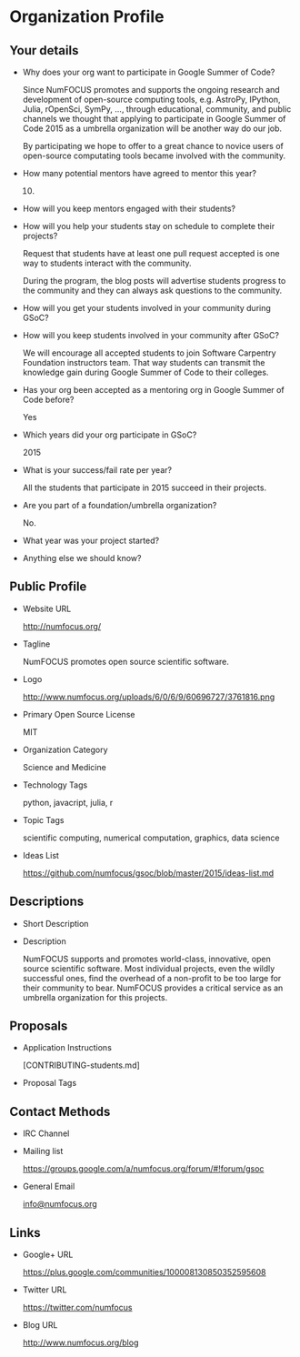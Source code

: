 # Organization Profile

## Your details

-   Why does your org want to participate in Google Summer of Code?

    Since NumFOCUS promotes and supports
    the ongoing research and development of open-source computing tools,
    e.g. AstroPy, IPython, Julia, rOpenSci, SymPy, ...,
    through educational, community, and public channels
    we thought that applying to participate in
    Google Summer of Code 2015 as a umbrella organization
    will be another way do our job.

    By participating we hope to offer to a great chance
    to novice users of open-source computating tools
    became involved with the community.

-   How many potential mentors have agreed to mentor this year?

    10.

-   How will you keep mentors engaged with their students?

-   How will you help your students stay on schedule to complete their projects?

    Request that students have at least one pull request accepted
    is one way to students interact with the community.

    During the program, the blog posts will advertise students progress
    to the community and they can always ask questions to the community.

-   How will you get your students involved in your community during GSoC?

-   How will you keep students involved in your community after GSoC?

    We will encourage all accepted students to join
    Software Carpentry Foundation instructors team.
    That way students can transmit the knowledge gain during
    Google Summer of Code to their colleges.

-   Has your org been accepted as a mentoring org in Google Summer of Code before?

    Yes

-   Which years did your org participate in GSoC?

    2015

-   What is your success/fail rate per year?

    All the students that participate in 2015 succeed in their projects.

-   Are you part of a foundation/umbrella organization?

    No.

-   What year was your project started?

-   Anything else we should know?

## Public Profile

-   Website URL

    http://numfocus.org/

-   Tagline

    NumFOCUS promotes open source scientific software.

-   Logo

    http://www.numfocus.org/uploads/6/0/6/9/60696727/3761816.png

-   Primary Open Source License

    MIT

-   Organization Category

    Science and Medicine

-   Technology Tags

    python, javacript, julia, r

-   Topic Tags

    scientific computing, numerical computation, graphics, data science

-   Ideas List

    https://github.com/numfocus/gsoc/blob/master/2015/ideas-list.md

## Descriptions

-   Short Description

-   Description

    NumFOCUS supports and promotes world-class, innovative, open source
    scientific software. Most individual projects, even the wildly successful
    ones, find the overhead of a non-profit to be too large for their community
    to bear. NumFOCUS provides a critical service as an umbrella organization
    for this projects.

## Proposals

-   Application Instructions

    [CONTRIBUTING-students.md]

-   Proposal Tags

## Contact Methods

-   IRC Channel

-   Mailing list

    https://groups.google.com/a/numfocus.org/forum/#!forum/gsoc

-   General Email

    info@numfocus.org

## Links

-   Google+ URL

    https://plus.google.com/communities/100008130850352595608

-   Twitter URL

    https://twitter.com/numfocus

-   Blog URL

    http://www.numfocus.org/blog
